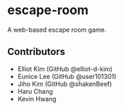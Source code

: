# escape-room

A web-based escape room game.

## Contributors
* Elliot Kim (GitHub @elliot-d-kim)
* Eunice Lee (GitHub @user101301)
* Jiho Kim (GitHub @shakenBeef)
* Haru Chang
* Kevin Hwang
